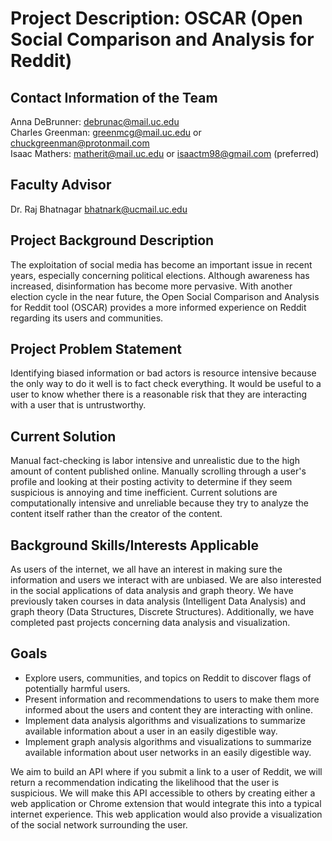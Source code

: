 # Project Description: OSCAR (Open Social Comparison and Analysis for Reddit)

## Contact Information of the Team
Anna DeBrunner: debrunac@mail.uc.edu\
Charles Greenman: greenmcg@mail.uc.edu or chuckgreenman@protonmail.com\
Isaac Mathers: matherit@mail.uc.edu or isaactm98@gmail.com (preferred)

## Faculty Advisor
Dr. Raj Bhatnagar bhatnark@ucmail.uc.edu

## Project Background Description
The exploitation of social media has become an important issue in recent years, especially concerning political elections. Although awareness has increased, disinformation has become more pervasive. With another election cycle in the near future, the Open Social Comparison and Analysis for Reddit tool (OSCAR) provides a more informed experience on Reddit regarding its users and communities. 

## Project Problem Statement
Identifying biased information or bad actors is resource intensive because the only way to do it well is to fact check everything. It would be useful to a user to know whether there is a reasonable risk that they are interacting with a user that is untrustworthy.

## Current Solution
Manual fact-checking is labor intensive and unrealistic due to the high amount of content published online. Manually scrolling through a user's profile and looking at their posting activity to determine if they seem suspicious is annoying and time inefficient. Current solutions are computationally intensive and unreliable because they try to analyze the content itself rather than the creator of the content.

## Background Skills/Interests Applicable 
As users of the internet, we all have an interest in making sure the information and users we interact with are unbiased. We are also interested in the social applications of data analysis and graph theory. We have previously taken courses in data analysis (Intelligent Data Analysis) and graph theory (Data Structures, Discrete Structures). Additionally, we have completed past projects concerning data analysis and visualization.

## Goals
* Explore users, communities, and topics on Reddit to discover flags of potentially harmful users.
* Present information and recommendations to users to make them more informed about the users and content they are interacting with online.
* Implement data analysis algorithms and visualizations to summarize available information about a user in an easily digestible way.
* Implement graph analysis algorithms and visualizations to summarize available information about user networks in an easily digestible way.

We aim to build an API where if you submit a link to a user of Reddit, we will return a recommendation indicating the likelihood that the user is suspicious. We will make this API accessible to others by creating either a web application or Chrome extension that would integrate this into a typical internet experience. This web application would also provide a visualization of the social network surrounding the user.
